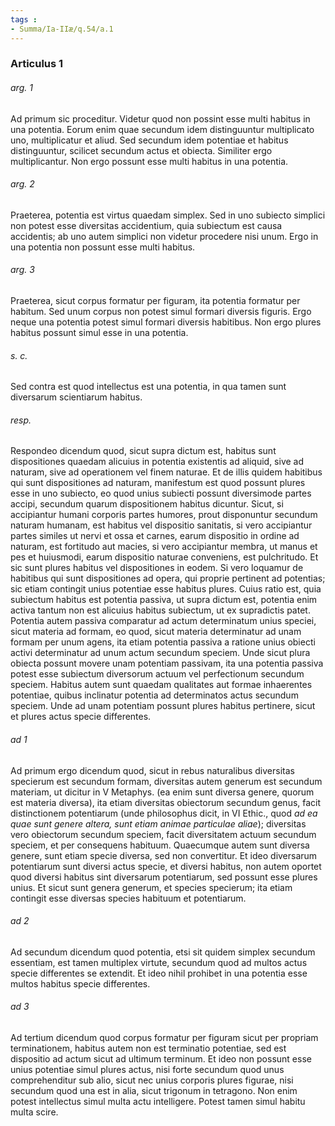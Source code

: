 ```yaml
---
tags : 
- Summa/Ia-IIæ/q.54/a.1
---
```


### Articulus 1

###### arg. 1
Ad primum sic proceditur. Videtur quod non possint esse multi habitus in una potentia. Eorum enim quae secundum idem distinguuntur multiplicato uno, multiplicatur et aliud. Sed secundum idem potentiae et habitus distinguuntur, scilicet secundum actus et obiecta. Similiter ergo multiplicantur. Non ergo possunt esse multi habitus in una potentia.

###### arg. 2
Praeterea, potentia est virtus quaedam simplex. Sed in uno subiecto simplici non potest esse diversitas accidentium, quia subiectum est causa accidentis; ab uno autem simplici non videtur procedere nisi unum. Ergo in una potentia non possunt esse multi habitus.

###### arg. 3
Praeterea, sicut corpus formatur per figuram, ita potentia formatur per habitum. Sed unum corpus non potest simul formari diversis figuris. Ergo neque una potentia potest simul formari diversis habitibus. Non ergo plures habitus possunt simul esse in una potentia.

###### s. c.
Sed contra est quod intellectus est una potentia, in qua tamen sunt diversarum scientiarum habitus.

###### resp.
Respondeo dicendum quod, sicut supra dictum est, habitus sunt dispositiones quaedam alicuius in potentia existentis ad aliquid, sive ad naturam, sive ad operationem vel finem naturae. Et de illis quidem habitibus qui sunt dispositiones ad naturam, manifestum est quod possunt plures esse in uno subiecto, eo quod unius subiecti possunt diversimode partes accipi, secundum quarum dispositionem habitus dicuntur. Sicut, si accipiantur humani corporis partes humores, prout disponuntur secundum naturam humanam, est habitus vel dispositio sanitatis, si vero accipiantur partes similes ut nervi et ossa et carnes, earum dispositio in ordine ad naturam, est fortitudo aut macies, si vero accipiantur membra, ut manus et pes et huiusmodi, earum dispositio naturae conveniens, est pulchritudo. Et sic sunt plures habitus vel dispositiones in eodem. Si vero loquamur de habitibus qui sunt dispositiones ad opera, qui proprie pertinent ad potentias; sic etiam contingit unius potentiae esse habitus plures. Cuius ratio est, quia subiectum habitus est potentia passiva, ut supra dictum est, potentia enim activa tantum non est alicuius habitus subiectum, ut ex supradictis patet. Potentia autem passiva comparatur ad actum determinatum unius speciei, sicut materia ad formam, eo quod, sicut materia determinatur ad unam formam per unum agens, ita etiam potentia passiva a ratione unius obiecti activi determinatur ad unum actum secundum speciem. Unde sicut plura obiecta possunt movere unam potentiam passivam, ita una potentia passiva potest esse subiectum diversorum actuum vel perfectionum secundum speciem. Habitus autem sunt quaedam qualitates aut formae inhaerentes potentiae, quibus inclinatur potentia ad determinatos actus secundum speciem. Unde ad unam potentiam possunt plures habitus pertinere, sicut et plures actus specie differentes.

###### ad 1
Ad primum ergo dicendum quod, sicut in rebus naturalibus diversitas specierum est secundum formam, diversitas autem generum est secundum materiam, ut dicitur in V Metaphys. (ea enim sunt diversa genere, quorum est materia diversa), ita etiam diversitas obiectorum secundum genus, facit distinctionem potentiarum (unde philosophus dicit, in VI Ethic., quod *ad ea quae sunt genere altera, sunt etiam animae particulae aliae*); diversitas vero obiectorum secundum speciem, facit diversitatem actuum secundum speciem, et per consequens habituum. Quaecumque autem sunt diversa genere, sunt etiam specie diversa, sed non convertitur. Et ideo diversarum potentiarum sunt diversi actus specie, et diversi habitus, non autem oportet quod diversi habitus sint diversarum potentiarum, sed possunt esse plures unius. Et sicut sunt genera generum, et species specierum; ita etiam contingit esse diversas species habituum et potentiarum.

###### ad 2
Ad secundum dicendum quod potentia, etsi sit quidem simplex secundum essentiam, est tamen multiplex virtute, secundum quod ad multos actus specie differentes se extendit. Et ideo nihil prohibet in una potentia esse multos habitus specie differentes.

###### ad 3
Ad tertium dicendum quod corpus formatur per figuram sicut per propriam terminationem, habitus autem non est terminatio potentiae, sed est dispositio ad actum sicut ad ultimum terminum. Et ideo non possunt esse unius potentiae simul plures actus, nisi forte secundum quod unus comprehenditur sub alio, sicut nec unius corporis plures figurae, nisi secundum quod una est in alia, sicut trigonum in tetragono. Non enim potest intellectus simul multa actu intelligere. Potest tamen simul habitu multa scire.

